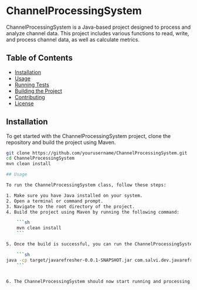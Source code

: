 # ChannelProcessingSystem

ChannelProcessingSystem is a Java-based project designed to process and analyze channel data. This project includes various functions to read, write, and process channel data, as well as calculate metrics.

## Table of Contents

- [Installation](#installation)
- [Usage](#usage)
- [Running Tests](#running-tests)
- [Building the Project](#building-the-project)
- [Contributing](#contributing)
- [License](#license)

## Installation

To get started with the ChannelProcessingSystem project, clone the repository and build the project using Maven.

```sh
git clone https://github.com/yourusername/ChannelProcessingSystem.git
cd ChannelProcessingSystem
mvn clean install

## Usage

To run the ChannelProcessingSystem class, follow these steps:

1. Make sure you have Java installed on your system.
2. Open a terminal or command prompt.
3. Navigate to the root directory of the project.
4. Build the project using Maven by running the following command:

    ```sh
    mvn clean install
    ```

5. Once the build is successful, you can run the ChannelProcessingSystem class by executing the following command:

    ```sh
java -cp target/javarefresher-0.0.1-SNAPSHOT.jar com.salvi.dev.javarefresher.javarefresher.ChannelProcessor
    ```


6. The ChannelProcessingSystem should now start running and processing the channel data.
